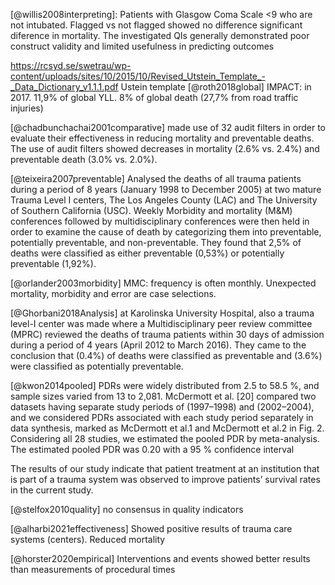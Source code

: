 [@willis2008interpreting]: Patients with Glasgow Coma Scale <9 who are not intubated. Flagged vs not flagged showed no difference significant diference in mortality. The investigated QIs generally demonstrated poor construct validity and limited usefulness in predicting outcomes

https://rcsyd.se/swetrau/wp-content/uploads/sites/10/2015/10/Revised_Utstein_Template_-_Data_Dictionary_v1.1.1.pdf
Ustein template
[@roth2018global]
IMPACT: in 2017. 11,9% of global YLL. 8% of global death (27,7% from road traffic injuries)


[@chadbunchachai2001comparative] made use of 32 audit filters in order
to evaluate their effectiveness in reducing mortality and preventable
deaths. The use of audit filters showed decreases in mortality (2.6% vs.
2.4%) and preventable death (3.0% vs. 2.0%).

[@teixeira2007preventable] Analysed the deaths of all trauma patients
during a period of 8 years (January 1998 to December 2005) at two mature
Trauma Level I centers, The Los Angeles County (LAC) and The University
of Southern California (USC). Weekly Morbidity and mortality (M&M)
conferences followed by multidisciplinary conferences were then held in
order to examine the cause of death by categorizing them into
preventable, potentially preventable, and non-preventable. They found
that 2,5% of deaths were classified as either preventable (0,53%) or
potentially preventable (1,92%).

[@orlander2003morbidity] MMC: frequency is often monthly. Unexpected mortality, morbidity and error are case selections.

[@Ghorbani2018Analysis]
at Karolinska University Hospital, also a trauma level-I center was made
where a Multidisciplinary peer review committee (MPRC) reviewed the
deaths of trauma patients within 30 days of admission during a period of
4 years (April 2012 to March 2016). They came to the conclusion that
(0.4%) of deaths were classified as preventable and (3.6%) were
classified as potentially preventable.

[@kwon2014pooled]
PDRs were widely distributed from 2.5 to 58.5 %, and sample sizes varied from 13 to 2,081. McDermott et al. [20] compared two datasets having separate study periods of (1997–1998) and (2002–2004), and we considered PDRs associated with each study period separately in data synthesis, marked as McDermott et al.1 and McDermott et al.2 in Fig. 2. Considering all 28 studies, we estimated the pooled PDR by meta-analysis. The estimated pooled PDR was 0.20 with a 95 % confidence interval


The results of our study indicate that patient treatment at an institution that is part of a trauma system was observed to improve patients’ survival rates in the current study.

[@stelfox2010quality]
no consensus in quality indicators

[@alharbi2021effectiveness]
Showed positive results of trauma care systems (centers). Reduced mortality

[@horster2020empirical] Interventions and events showed better
results than measurements of procedural
times
